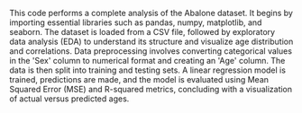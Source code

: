 This code performs a complete analysis of the Abalone dataset. It begins by importing essential libraries such as pandas, numpy, matplotlib, and seaborn. The dataset is loaded from a CSV file, followed by exploratory data analysis (EDA) to understand its structure and visualize age distribution and correlations. Data preprocessing involves converting categorical values in the 'Sex' column to numerical format and creating an 'Age' column. The data is then split into training and testing sets. A linear regression model is trained, predictions are made, and the model is evaluated using Mean Squared Error (MSE) and R-squared metrics, concluding with a visualization of actual versus predicted ages.



